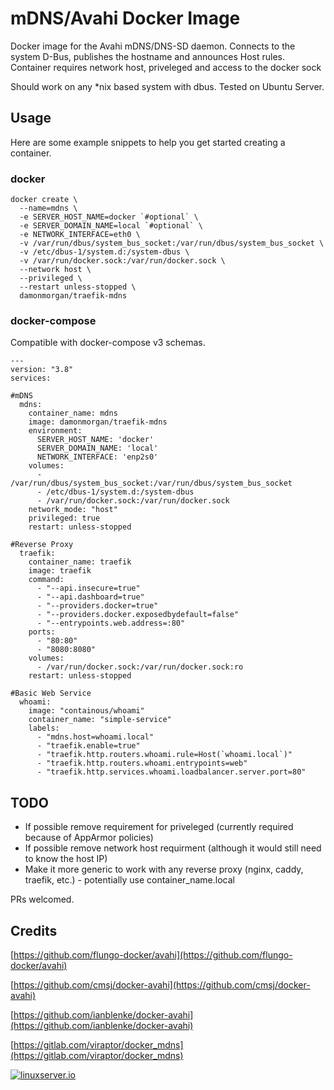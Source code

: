 # mDNS/Avahi Docker Image

Docker image for the Avahi mDNS/DNS-SD daemon. Connects to the system D-Bus, publishes the hostname and announces Host rules. Container requires network host, priveleged and access to the docker sock

Should work on any *nix based system with dbus. Tested on Ubuntu Server.

## Usage

Here are some example snippets to help you get started creating a container.

### docker

```
docker create \
  --name=mdns \
  -e SERVER_HOST_NAME=docker `#optional` \
  -e SERVER_DOMAIN_NAME=local `#optional` \
  -e NETWORK_INTERFACE=eth0 \
  -v /var/run/dbus/system_bus_socket:/var/run/dbus/system_bus_socket \
  -v /etc/dbus-1/system.d:/system-dbus \
  -v /var/run/docker.sock:/var/run/docker.sock \
  --network host \
  --privileged \
  --restart unless-stopped \
  damonmorgan/traefik-mdns
```


### docker-compose

Compatible with docker-compose v3 schemas.

```
---
version: "3.8"
services:

#mDNS
  mdns:
    container_name: mdns
    image: damonmorgan/traefik-mdns
    environment:
      SERVER_HOST_NAME: 'docker'
      SERVER_DOMAIN_NAME: 'local'
      NETWORK_INTERFACE: 'enp2s0'
    volumes:
      - /var/run/dbus/system_bus_socket:/var/run/dbus/system_bus_socket
      - /etc/dbus-1/system.d:/system-dbus
      - /var/run/docker.sock:/var/run/docker.sock
    network_mode: "host"
    privileged: true
    restart: unless-stopped

#Reverse Proxy
  traefik:
    container_name: traefik
    image: traefik
    command:
      - "--api.insecure=true"
      - "--api.dashboard=true"
      - "--providers.docker=true"
      - "--providers.docker.exposedbydefault=false"
      - "--entrypoints.web.address=:80"
    ports:
      - "80:80"
      - "8080:8080"
    volumes:
      - /var/run/docker.sock:/var/run/docker.sock:ro
    restart: unless-stopped

#Basic Web Service
  whoami:
    image: "containous/whoami"
    container_name: "simple-service"
    labels:
      - "mdns.host=whoami.local"
      - "traefik.enable=true"
      - "traefik.http.routers.whoami.rule=Host(`whoami.local`)"
      - "traefik.http.routers.whoami.entrypoints=web"
      - "traefik.http.services.whoami.loadbalancer.server.port=80"
```

## TODO

* If possible remove requirement for priveleged (currently required because of AppArmor policies)
* If possible remove network host requirment (although it would still need to know the host IP)
* Make it more generic to work with any reverse proxy (nginx, caddy, traefik, etc.) - potentially use container_name.local

PRs welcomed.

## Credits
[https://github.com/flungo-docker/avahi](https://github.com/flungo-docker/avahi)

[https://github.com/cmsj/docker-avahi](https://github.com/cmsj/docker-avahi)

[https://github.com/ianblenke/docker-avahi](https://github.com/ianblenke/docker-avahi)

[https://gitlab.com/viraptor/docker_mdns](https://gitlab.com/viraptor/docker_mdns)

[linuxserverurl]: https://linuxserver.io
[![linuxserver.io](https://raw.githubusercontent.com/linuxserver/docker-templates/master/linuxserver.io/img/linuxserver_medium.png)][linuxserverurl]
